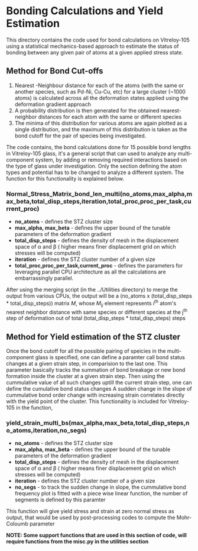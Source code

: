 # Bonding Calculations and Yield Estimation
This directory contains the code used for bond calculations on Vitreloy-105 using a statistical mechanics-based approach to estimate the status of bonding between any given pair of atoms at a given applied stress state.


## Method for Bond Cut-offs
1. Nearest -Neighbour distance for each of the atoms (with the same or another species, such as Pd-Ni, Cu-Cu, etc) for a large cluster (~1000 atoms) is calculated across all the deformation states applied using the deformation gradient approach
2. A probability distribution is then generated for the obtained nearest-neighbor distances for each atom with the same or different species
3. The minima of this distribution for various atoms are again plotted as a single distribution, and the maximum of this distribution is taken as the bond cutoff for the pair of species being investigated.

The code contains, the bond calculations done for 15 possible bond lengths in Vitreloy-105 glass, it's a general script that can used to analyze any multi-component system, by adding or removing required interactions based on the type of glass under investigation. Only the section defining the atom types and potential has to be changed to analyze a different system. The function for this functionality is explained below.

### Normal_Stress_Matrix_bond_len_multi(no_atoms,max_alpha,max_beta,total_disp_steps,iteration,total_proc,proc_per_task,current_proc)
* **no_atoms** - defines the STZ cluster size
* **max_alpha, max_beta** - defines the upper bound of the tunable parameters of the deformation gradient
* **total_disp_steps** - defines the density of mesh in the displacement space of α and β ( higher means finer displacement grid on which stresses will be computed)
* **iteration** - defines the STZ cluster number of a given size
* **total_proc,proc_per_task,current_proc** - defines the parameters for leveraging parallel CPU architecture as all the calculations are embarrassingly parallel. 

After using the merging script (in the ../Utilities directory) to merge the output from various CPUs, the output will be a (no_atoms x (total_disp_steps * total_disp_steps)) matrix _M_, whose _M<sub>ij</sub>_ element represents _i<sup>th</sup>_ atom's nearest neighbor distance with same species or different species at the j<sup>th</sup> step of deformation out of total (total_disp_steps * total_disp_steps) steps

## Method for Yield estimation of the STZ cluster
Once the bond cutoff for all the possible pairing of speicies in the multi-component glass is specified, one can define a paramter call bond status changes at a given strain step, in comparision to the last one. This parameter basically tracks the summation of bond breakage or new bond formation inside the cluster at a given strain step. Then using the cummulative value of all such changes uptill the current strain step, one can define the cumulative bond status changes
A sudden change in the slope of cummulative bond order change with increasing strain correlates directly with the yield point of the cluster. This functionality is included for Vitreloy-105 in the function,

### yield_strain_multi_bs(max_alpha,max_beta,total_disp_steps,no_atoms,iteration,no_segs)
* **no_atoms** - defines the STZ cluster size
* **max_alpha, max_beta** - defines the upper bound of the tunable parameters of the deformation gradient
* **total_disp_steps** - defines the density of mesh in the displacement space of α and β ( higher means finer displacement grid on which stresses will be computed)
* **iteration** - defines the STZ cluster number of a given size
* **no_segs** - to track the sudden change in slope, the cummulative bond frequency plot is fitted with a piece wise linear function, the number of segments is defined by this paramter

This function will give yield stress and strain at zero normal stress as output, that would be used by post-processing codes to compute the Mohr-Coloumb parameter

**NOTE: Some support functions that are used in this section of code, will require functions from the misc.py in the utilities section**








